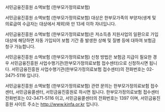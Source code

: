 서민금융진흥원 소액보험 (한부모가정의료보험)

서민금융진흥원 소액보험 (한부모가정의료보험) 대상은 한부모가족의 부양자(생계 및 의료급여 수급자는 대상에서 제외)와 만 13세 이하 자녀입니다.

서민금융진흥원 소액보험 (한부모가정의료보험)은 저소득층 지원사업의 일환으로 가입 대상에 해당하면 자동 가입되어 보험 기간 중 발생한 상해 및 질병 등에 대하여 보험금 청구 가능합니다.

서민금융진흥원 소액보험 (한부모가정의료보험) 신청 방법은 보험금 지급이 필요한 경우 서민금융진흥원 사업수행기관(한부모가정의료보험 접수센터)으로 신청하시면 됩니다. 서민금융진흥원 사업수행기관(한부모가정의료보험 접수센터)의 전화번호는 02-3471-5116 입니다.

서민금융진흥원 소액보험 (한부모가정의료보험) 관련 문의는 한부모가정의료보험 접수센터, 서민금융콜센터, 서민금융진흥원로 하시면 됩니다. 한부모가정의료보험 접수센터 전화번호는 02-3471-5116 이고, 서민금융콜센터의 전화번호는 1397 이며, 서민금융진흥원 사이트 주소는 http://www.kinfa.or.kr 입니다.